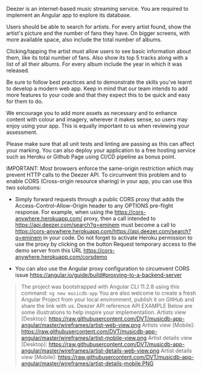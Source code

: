 
Deezer is an internet-based music streaming service. You are required to implement an Angular app to explore its database.

Users should be able to search for artists. For every artist found, show the artist's picture and the number of fans they have. On bigger screens, with more available space, also include the total number of albums.

Clicking/tapping the artist must allow users to see basic information about them, like its total number of fans. Also show its top 5 tracks along with a list of all their albums. For every album include the year in which it was released.

Be sure to follow best practices and to demonstrate the skills you've learnt to develop a modern web app. Keep in mind that our team intends to add more features to your code and that they expect this to be quick and easy for them to do.

We encourage you to add more assets as necessary and to enhance content with colour and imagery, wherever it makes sense, so users may enjoy using your app. This is equally important to us when reviewing your assessment.

Please make sure that all unit tests and linting are passing as this can affect your marking.
You can also deploy your application to a free hosting service such as Heroku or Github Page using CI/CD pipeline as bonus point.

IMPORTANT: 
Most browsers enforce the same-origin restriction which may prevent HTTP calls to the Deezer API. To circumvent this problem and to enable CORS (Cross-origin resource sharing) in your app, you can use this two solutions:
- Simply forward requests through a public CORS proxy that adds the Access-Control-Allow-Origin header to any OPTIONS pre-flight response. For example, when using the https://cors-anywhere.herokuapp.com/  proxy, then a call intended to https://api.deezer.com/search?q=eminem  must become a call to https://cors-anywhere.herokuapp.com/https://api.deezer.com/search?q=eminem  in your code. Do not forget to activate Heroku permission to use the proxy by clicking on the button Request temporary access to the demo server from this URL https://cors-anywhere.herokuapp.com/corsdemo 

- You can also use the Angular proxy configuration to circumvent CORS issue https://angular.io/guide/build#proxying-to-a-backend-server 

> The project was bootstrapped with Angular CLI 11.2.8 using this command: `ng new musicdb-app`
You are also welcome to create a fresh Angular Project from your local environment, publish it on GitHub and share the link with us.
Deezer API reference API 
EXAMPLE Below are some illustrations to help inspire your implementation.
Artists view [Desktop]: https://raw.githubusercontent.com/DVT/musicdb-app-angular/master/wireframes/artist-web-view.png 
Artists view [Mobile]: https://raw.githubusercontent.com/DVT/musicdb-app-angular/master/wireframes/artist-mobile-view.png 
Artist details view [Desktop]: https://raw.githubusercontent.com/DVT/musicdb-app-angular/master/wireframes/artist-details-web-view.png 
Artist details view [Mobile]: https://raw.githubusercontent.com/DVT/musicdb-app-angular/master/wireframes/artist-details-mobile.PNG 

